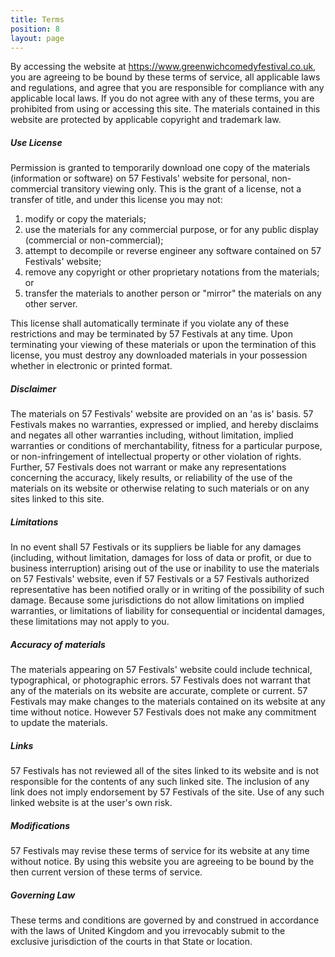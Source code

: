 ```yaml
---
title: Terms
position: 8
layout: page
---
```


By accessing the website at https://www.greenwichcomedyfestival.co.uk, you are agreeing to be bound by these terms of service, all applicable laws and regulations, and agree that you are responsible for compliance with any applicable local laws. If you do not agree with any of these terms, you are prohibited from using or accessing this site. The materials contained in this website are protected by applicable copyright and trademark law.

##### Use License

Permission is granted to temporarily download one copy of the materials (information or software) on 57 Festivals' website for personal, non-commercial transitory viewing only. This is the grant of a license, not a transfer of title, and under this license you may not:

1. modify or copy the materials;
2. use the materials for any commercial purpose, or for any public display (commercial or non-commercial);
3. attempt to decompile or reverse engineer any software contained on 57 Festivals' website;
4. remove any copyright or other proprietary notations from the materials; or
5. transfer the materials to another person or "mirror" the materials on any other server.

This license shall automatically terminate if you violate any of these restrictions and may be terminated by 57 Festivals at any time. Upon terminating your viewing of these materials or upon the termination of this license, you must destroy any downloaded materials in your possession whether in electronic or printed format.

##### Disclaimer

The materials on 57 Festivals' website are provided on an 'as is' basis. 57 Festivals makes no warranties, expressed or implied, and hereby disclaims and negates all other warranties including, without limitation, implied warranties or conditions of merchantability, fitness for a particular purpose, or non-infringement of intellectual property or other violation of rights.
Further, 57 Festivals does not warrant or make any representations concerning the accuracy, likely results, or reliability of the use of the materials on its website or otherwise relating to such materials or on any sites linked to this site.

##### Limitations

In no event shall 57 Festivals or its suppliers be liable for any damages (including, without limitation, damages for loss of data or profit, or due to business interruption) arising out of the use or inability to use the materials on 57 Festivals' website, even if 57 Festivals or a 57 Festivals authorized representative has been notified orally or in writing of the possibility of such damage. Because some jurisdictions do not allow limitations on implied warranties, or limitations of liability for consequential or incidental damages, these limitations may not apply to you.

##### Accuracy of materials

The materials appearing on 57 Festivals' website could include technical, typographical, or photographic errors. 57 Festivals does not warrant that any of the materials on its website are accurate, complete or current. 57 Festivals may make changes to the materials contained on its website at any time without notice. However 57 Festivals does not make any commitment to update the materials.

##### Links

57 Festivals has not reviewed all of the sites linked to its website and is not responsible for the contents of any such linked site. The inclusion of any link does not imply endorsement by 57 Festivals of the site. Use of any such linked website is at the user's own risk.

##### Modifications

57 Festivals may revise these terms of service for its website at any time without notice. By using this website you are agreeing to be bound by the then current version of these terms of service.

##### Governing Law

These terms and conditions are governed by and construed in accordance with the laws of United Kingdom and you irrevocably submit to the exclusive jurisdiction of the courts in that State or location.